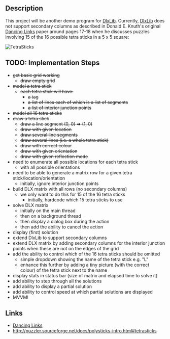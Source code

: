 
## Description

This project will be another demo program for [DlxLib](https://github.com/taylorjg/DlxLib).
Currently, [DlxLib](https://github.com/taylorjg/DlxLib) does not support secondary columns
as described in Donald E. Knuth's original
[Dancing Links](http://arxiv.org/pdf/cs/0011047v1.pdf "Dancing Links") paper around pages 17-18 when
he discusses puzzles involving 15 of the 16 possible tetra sticks in a 5 x 5 square:

![TetraSticks](https://raw.github.com/taylorjg/TetraSticks/master/Images/TetraSticks.png)

## TODO: Implementation Steps

- ~~get basic grid working~~
  - ~~draw empty grid~~
- ~~model a tetra stick~~
  - ~~each tetra stick will have:~~
    - ~~a tag~~
    - ~~a list of lines each of which is a list of segments~~
    - ~~a list of interior junction points~~
- ~~model all 16 tetra sticks~~
- ~~draw a tetra stick~~
  - ~~draw a line segment (0, 0) => (1, 0)~~
  - ~~draw with given location~~
  - ~~draw several line segments~~
  - ~~draw several lines (i.e. a whole tetra stick)~~
  - ~~draw with correct colour~~
  - ~~draw with given orientation~~
  - ~~draw with given reflection mode~~
- need to enumerate all possible locations for each tetra stick
  - with all possible orientations
- need to be able to generate a matrix row for a given tetra stick/location/orientation
  - initially, ignore interior junction points
- build DLX matrix with all rows (no secondary columns)
  - we only want to do this for 15 of the 16 tetra sticks
    - initially, hardcode which 15 tetra sticks to use
- solve DLX matrix
  - initially on the main thread
  - then on a background thread
  - then display a dialog box during the action
  - then add the ability to cancel the action
- display (first) solution
- extend DlxLib to support secondary columns
- extend DLX matrix by adding secondary columns for the interior
  junction points when these are not on the edges of the grid
- add the ability to control which of the 16 tetra sticks should be omitted
  - simple dropdown showing the name of the tetra stick e.g. "L"
  - enhance this further by adding a tiny picture (with the correct colour)
    of the tetra stick next to the name
- display stats in status bar (size of matrix and elapsed time to solve it)
- add ability to step through all the solutions
- add ability to display a partial solution
- add ability to control speed at which partial solutions are displayed
- MVVM!

## Links

* [Dancing Links](http://arxiv.org/pdf/cs/0011047v1.pdf "Dancing Links")
* http://puzzler.sourceforge.net/docs/polysticks-intro.html#tetrasticks

